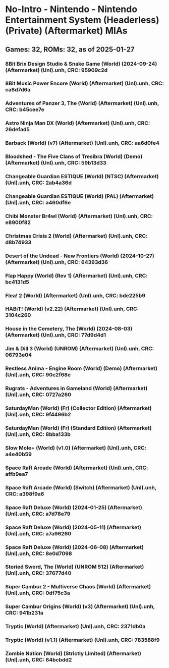 # No-Intro - Nintendo - Nintendo Entertainment System (Headerless) (Private) (Aftermarket) MIAs
## Games: 32, ROMs: 32, as of 2025-01-27
### 8Bit Brix Design Studio & Snake Game (World) (2024-09-24) (Aftermarket) (Unl).unh, CRC: 95909c2d
### 8Bit Music Power Encore (World) (Aftermarket) (Unl).unh, CRC: ca8d7d6a
### Adventures of Panzer 3, The (World) (Aftermarket) (Unl).unh, CRC: b45cee7e
### Astro Ninja Man DX (World) (Aftermarket) (Unl).unh, CRC: 26defad5
### Barback (World) (v7) (Aftermarket) (Unl).unh, CRC: aa6d0fe4
### Bloodshed - The Five Clans of Tresibra (World) (Demo) (Aftermarket) (Unl).unh, CRC: 59b13d33
### Changeable Guardian ESTIQUE (World) (NTSC) (Aftermarket) (Unl).unh, CRC: 2ab4a36d
### Changeable Guardian ESTIQUE (World) (PAL) (Aftermarket) (Unl).unh, CRC: a460df6e
### Chibi Monster Br4wl (World) (Aftermarket) (Unl).unh, CRC: e8900f82
### Christmas Crisis 2 (World) (Aftermarket) (Unl).unh, CRC: d8b74933
### Desert of the Undead - New Frontiers (World) (2024-10-27) (Aftermarket) (Unl).unh, CRC: 64393d36
### Flap Happy (World) (Rev 1) (Aftermarket) (Unl).unh, CRC: bc4131d5
### Flea! 2 (World) (Aftermarket) (Unl).unh, CRC: bde225b9
### HABiT! (World) (v2.22) (Aftermarket) (Unl).unh, CRC: 3104c260
### House in the Cemetery, The (World) (2024-08-03) (Aftermarket) (Unl).unh, CRC: 77d9d4d1
### Jim & Dill 3 (World) (UNROM) (Aftermarket) (Unl).unh, CRC: 06793e04
### Restless Anima - Engine Room (World) (Demo) (Aftermarket) (Unl).unh, CRC: 90c2f68e
### Rugrats - Adventures in Gameland (World) (Aftermarket) (Unl).unh, CRC: 0727a260
### SaturdayMan (World) (Fr) (Collector Edition) (Aftermarket) (Unl).unh, CRC: 9f4496b2
### SaturdayMan (World) (Fr) (Standard Edition) (Aftermarket) (Unl).unh, CRC: 8bba133b
### Slow Mole+ (World) (v1.0) (Aftermarket) (Unl).unh, CRC: a4e40b59
### Space Raft Arcade (World) (Aftermarket) (Unl).unh, CRC: affb9ea7
### Space Raft Arcade (World) (Switch) (Aftermarket) (Unl).unh, CRC: a398f9a6
### Space Raft Deluxe (World) (2024-01-25) (Aftermarket) (Unl).unh, CRC: a7d78e79
### Space Raft Deluxe (World) (2024-05-11) (Aftermarket) (Unl).unh, CRC: a7a96260
### Space Raft Deluxe (World) (2024-06-08) (Aftermarket) (Unl).unh, CRC: 8e0d7098
### Storied Sword, The (World) (UNROM 512) (Aftermarket) (Unl).unh, CRC: 37677d40
### Super Cambur 2 - Multiverse Chaos (World) (Aftermarket) (Unl).unh, CRC: 0df75c3a
### Super Cambur Origins (World) (v3) (Aftermarket) (Unl).unh, CRC: 941b231a
### Tryptic (World) (Aftermarket) (Unl).unh, CRC: 2371db0a
### Tryptic (World) (v1.1) (Aftermarket) (Unl).unh, CRC: 783588f9
### Zombie Nation (World) (Strictly Limited) (Aftermarket) (Unl).unh, CRC: 64bcbdd2
